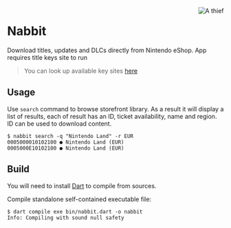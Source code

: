 <img src="https://user-images.githubusercontent.com/25728414/166331170-8351df11-7cd6-4c79-9383-07195cae02b2.png" align="right" alt="A thief" />

# Nabbit

Download titles, updates and DLCs directly from Nintendo eShop. App requires title keys site to run
  
> You can look up available key sites [here](https://titlekeys.ovh)

## Usage

Use `search` command to browse storefront library.
As a result it will display a list of results, each of result has an ID, ticket availability, name and region. ID can be used to download content.

```console
$ nabbit search -q "Nintendo Land" -r EUR
0005000010102100 ● Nintendo Land (EUR)
0005000E10102100 ● Nintendo Land (EUR)
```

## Build

You will need to install [Dart](https://dart.dev/get-dart) to compile from sources.

Compile standalone self-contained executable file:

```console
$ dart compile exe bin/nabbit.dart -o nabbit
Info: Compiling with sound null safety
```
